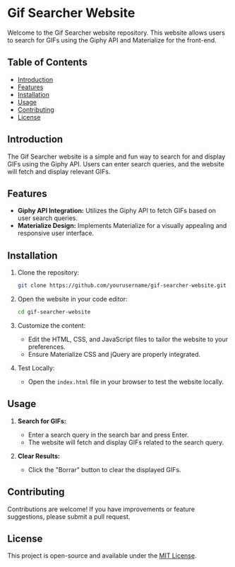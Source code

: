 # Gif Searcher Website

Welcome to the Gif Searcher website repository. This website allows users to search for GIFs using the Giphy API and Materialize for the front-end.

## Table of Contents
- [Introduction](#introduction)
- [Features](#features)
- [Installation](#installation)
- [Usage](#usage)
- [Contributing](#contributing)
- [License](#license)

## Introduction

The Gif Searcher website is a simple and fun way to search for and display GIFs using the Giphy API. Users can enter search queries, and the website will fetch and display relevant GIFs.

## Features

- **Giphy API Integration:** Utilizes the Giphy API to fetch GIFs based on user search queries.
- **Materialize Design:** Implements Materialize for a visually appealing and responsive user interface.

## Installation

1. Clone the repository:

    ```bash
    git clone https://github.com/yourusername/gif-searcher-website.git
    ```

2. Open the website in your code editor:

    ```bash
    cd gif-searcher-website
    ```

3. Customize the content:

    - Edit the HTML, CSS, and JavaScript files to tailor the website to your preferences.
    - Ensure Materialize CSS and jQuery are properly integrated.

4. Test Locally:

    - Open the `index.html` file in your browser to test the website locally.

## Usage

1. **Search for GIFs:**
    - Enter a search query in the search bar and press Enter.
    - The website will fetch and display GIFs related to the search query.

2. **Clear Results:**
    - Click the "Borrar" button to clear the displayed GIFs.

## Contributing

Contributions are welcome! If you have improvements or feature suggestions, please submit a pull request.

## License

This project is open-source and available under the [MIT License](LICENSE).
